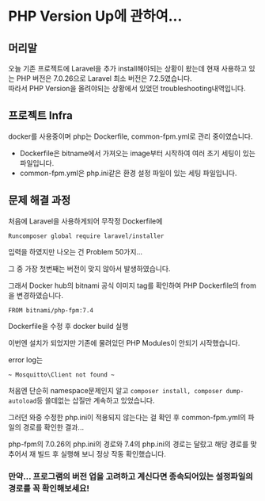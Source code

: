 # PHP Version Up에 관하여...

## 머리말
오늘 기존 프로젝트에 Laravel을 추가 install해야되는 상황이 왔는데 현재 사용하고 있는
PHP 버전은 7.0.26으로 Laravel 최소 버전은 7.2.5였습니다.<br>
따라서 PHP Version을 올려야되는 상황에서 있었던 troubleshooting내역입니다.

## 프로젝트 Infra
docker를 사용중이며 php는 Dockerfile, common-fpm.yml로 관리 중이였습니다.

- Dockerfile은 bitname에서 가져오는 image부터 시작하여 여러 초기 세팅이 있는 파일입니다.
- common-fpm.yml은 php.ini같은 환경 설정 파일이 있는 세팅 파일입니다.

## 문제 해결 과정
처음에 Laravel을 사용하게되어 무작정 Dockerfile에 
```
Runcomposer global require laravel/installer
```
입력을 하였지만 나오는 건 Problem 50가지...

그 중 가장 첫번째는 버전이 맞지 않아서 발생하였습니다.

그래서 Docker hub의 bitnami 공식 이미지 tag를 확인하여 PHP Dockerfile의 from을 변경하였습니다.

```
FROM bitnami/php-fpm:7.4
```
Dockerfile을 수정 후 docker build 실행

이번엔 설치가 되었지만 기존에 물려있던 PHP Modules이 안되기 시작했습니다.

error log는
```
~ Mosquitto\Client not found ~
```
처음엔 단순히 namespace문제인지 알고 `composer install, composer dump-autoload`등 쓸데없는 삽질만 계속하고 있었습니다.

그러던 와중 수정한 php.ini이 적용되지 않는다는 걸 확인 후 common-fpm.yml의 파일의 경로를 확인한 결과...

php-fpm의 7.0.26의 php.ini의 경로와 7.4의 php.ini의 경로는 달랐고 해당 경로를 맞추어서 재 빌드 후 실행해 보니 정상 작동 확인했습니다.

### 만약... 프로그램의 버전 업을 고려하고 계신다면 종속되어있는 설정파일의 경로를 꼭 확인해보세요!


